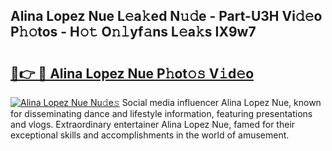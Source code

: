 ## Alina Lopez Nue L𝚎a𝚔ed N𝚞𝚍e - Part-U3H Vi𝚍𝚎o P𝚑𝚘tos - H𝚘𝚝 O𝚗𝚕yf𝚊ns L𝚎a𝚔s IX9w7

# <h2><a href="http://kf0g5m.oniu.top/?m=Alina+Lopez+Nue">🔗👉 🔴 Alina Lopez Nue P𝚑ot𝚘𝚜 V𝚒d𝚎o</a></h2>

[![Alina Lopez Nue Nu𝚍e𝚜](https://i.imgur.com/0qMVB7G.gif)](http://kf0g5m.oniu.top/?m=Alina+Lopez+Nue)
Social media influencer Alina Lopez Nue, known for disseminating dance and lifestyle information, featuring presentations and vlogs. Extraordinary entertainer Alina Lopez Nue, famed for their exceptional skills and accomplishments in the world of amusement.  
